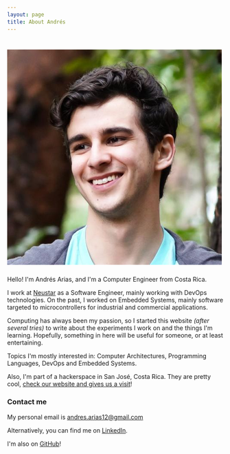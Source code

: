 ```yaml
---
layout: page
title: About Andrés
---
```


<h1>
<img class="avatar" src="/assets/img/me.jpg" alt="Andrés">
</h1>

Hello! I'm Andrés Arias, and I'm a Computer Engineer from Costa Rica.

I work at [Neustar](https://www.home.neustar/) as a Software Engineer,
mainly working with DevOps technologies. On the past, I worked on Embedded
Systems, mainly software targeted to microcontrollers for industrial and
commercial applications.

Computing has always been my passion, so I started this website *(after
several tries)* to write about the experiments I work on and the things I'm
learning. Hopefully, something in here will be useful for someone, or at least
entertaining.

Topics I'm mostly interested in: Computer Architectures, Programming Languages,
DevOps and Embedded Systems.

Also, I'm part of a hackerspace in San José, Costa Rica. They are pretty cool,
[check our website and gives us a visit](https://wiki.jaquerespeis.org)!

### Contact me

My personal email is [andres.arias12@gmail.com](mailto:andres.arias12@gmail.com)

Alternatively, you can find me on [LinkedIn](https://www.linkedin.com/in/andresarias95/).

I'm also on [GitHub](https://github.com/andres-arias)!
